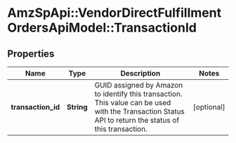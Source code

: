 # AmzSpApi::VendorDirectFulfillmentOrdersApiModel::TransactionId

## Properties
Name | Type | Description | Notes
------------ | ------------- | ------------- | -------------
**transaction_id** | **String** | GUID assigned by Amazon to identify this transaction. This value can be used with the Transaction Status API to return the status of this transaction. | [optional] 


